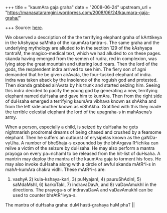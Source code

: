 +++
title = "kaumAra gaja graha"
date = "2008-06-24"
upstream_url = "https://manasataramgini.wordpress.com/2008/06/24/kaumara-gaja-graha/"

+++
Source: [here](https://manasataramgini.wordpress.com/2008/06/24/kaumara-gaja-graha/).

We observed a description of the the terrifying elephant graha of
kArttikeya in the kAshyapa saMhita of the kaumAra tantra-s. The same
graha and the underlying mythology are alluded to in the section 129 of
the kAshyapa tantraM, the magico-medical text, which we had alluded to
on these pages. skanda having emerged from the semen of rudra, red in
complexion, was lying atop the great mountain and uttering loud roars.
Then the lord of the gods, the resplendent indra arrived to see him. The
fiery son of agni demanded that he be given airAvata, the four-tusked
elephant of indra. indra was taken aback by the insolence of the roguish
god and protested. Then skanda grabbed airAvata by his trunk and started
seizing him. Seeing this indra decided to pacify the young god by
generating a new, terrifying elephant named duHsaha and gave him to
kumAra. Then from the right side of duHsaha emerged a terrifying kaumAra
vibhava known as shAkha and from the left side another known as
viShAkha. Gratified with this they made the terrible celestial elephant
the lord of the upagraha-s in mahAsena’s army.

When a person, especially a child, is seized by duHsaha he gets
nightmarish prodromal dreams of being chased and crushed by a fearsome
elephant. Then he suffers an outburst of erysipelas known as the
gaNDa-vyUha. A number of bheShaja-s expounded by the bhArgava R^ichika
can relive a victim of the seizure by duHsaha. He may also perform a
mantra prayoga on every pa\~nchamI to be released from the hit-list of
duHsaha. A mantrin may deploy the mantra of the kaumAra gaja to torment
his foes. He may also invoke duHsaha along with a circle of awful skanda
mAtR^i-s in mahA-kumAra chakra vidhi. These mAtR^i-s are:  
1) vashyA 2) kula-kshaya-karI, 3) puNyajanI, 4) pauruShAdinI, 5)
saMdaMshI, 6) karkoTakI, 7) indravaDavA, and 8) vaDavAmukhI in the
directions. The prayoga-s of indravaDavA and vaDavAmukhI can be used to
counter bhrAtR^ivya-s.

The mantra of duHsaha graha: duM hasti-grahaya huM phaT \|\|

